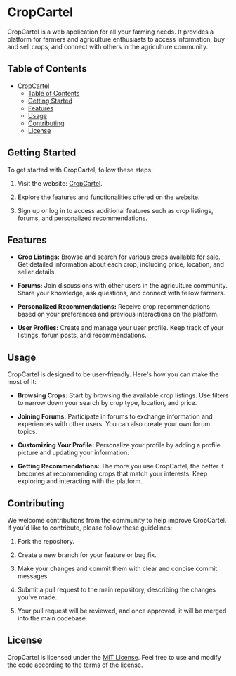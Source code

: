 # CropCartel

CropCartel is a web application for all your farming needs. It provides a platform for farmers and agriculture enthusiasts to access information, buy and sell crops, and connect with others in the agriculture community.

## Table of Contents

- [CropCartel](#cropcartel)
  - [Table of Contents](#table-of-contents)
  - [Getting Started](#getting-started)
  - [Features](#features)
  - [Usage](#usage)
  - [Contributing](#contributing)
  - [License](#license)

## Getting Started

To get started with CropCartel, follow these steps:

1. Visit the website: [CropCartel](https://cropcartel.vercel.app/).

2. Explore the features and functionalities offered on the website.

3. Sign up or log in to access additional features such as crop listings, forums, and personalized recommendations.

## Features

-   **Crop Listings:** Browse and search for various crops available for sale. Get detailed information about each crop, including price, location, and seller details.

-   **Forums:** Join discussions with other users in the agriculture community. Share your knowledge, ask questions, and connect with fellow farmers.

-   **Personalized Recommendations:** Receive crop recommendations based on your preferences and previous interactions on the platform.

-   **User Profiles:** Create and manage your user profile. Keep track of your listings, forum posts, and recommendations.

## Usage

CropCartel is designed to be user-friendly. Here's how you can make the most of it:

-   **Browsing Crops:** Start by browsing the available crop listings. Use filters to narrow down your search by crop type, location, and price.

-   **Joining Forums:** Participate in forums to exchange information and experiences with other users. You can also create your own forum topics.

-   **Customizing Your Profile:** Personalize your profile by adding a profile picture and updating your information.

-   **Getting Recommendations:** The more you use CropCartel, the better it becomes at recommending crops that match your interests. Keep exploring and interacting with the platform.

## Contributing

We welcome contributions from the community to help improve CropCartel. If you'd like to contribute, please follow these guidelines:

1. Fork the repository.

2. Create a new branch for your feature or bug fix.

3. Make your changes and commit them with clear and concise commit messages.

4. Submit a pull request to the main repository, describing the changes you've made.

5. Your pull request will be reviewed, and once approved, it will be merged into the main codebase.

## License

CropCartel is licensed under the [MIT License](LICENSE). Feel free to use and modify the code according to the terms of the license.
